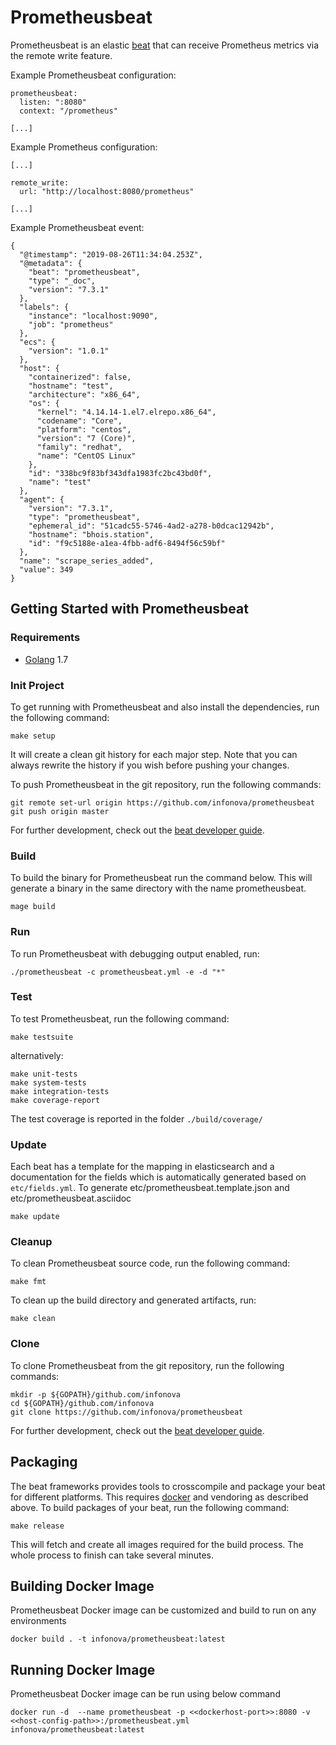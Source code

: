 # Prometheusbeat

Prometheusbeat is an elastic [beat](https://www.elastic.co/products/beats) that can receive Prometheus metrics via the remote write feature.

Example Prometheusbeat configuration:

```
prometheusbeat:
  listen: ":8080"
  context: "/prometheus"

[...]
```

Example Prometheus configuration:

```
[...]

remote_write:
  url: "http://localhost:8080/prometheus"

[...]
```

Example Prometheusbeat event:

```
{
  "@timestamp": "2019-08-26T11:34:04.253Z",
  "@metadata": {
    "beat": "prometheusbeat",
    "type": "_doc",
    "version": "7.3.1"
  },
  "labels": {
    "instance": "localhost:9090",
    "job": "prometheus"
  },
  "ecs": {
    "version": "1.0.1"
  },
  "host": {
    "containerized": false,
    "hostname": "test",
    "architecture": "x86_64",
    "os": {
      "kernel": "4.14.14-1.el7.elrepo.x86_64",
      "codename": "Core",
      "platform": "centos",
      "version": "7 (Core)",
      "family": "redhat",
      "name": "CentOS Linux"
    },
    "id": "338bc9f83bf343dfa1983fc2bc43bd0f",
    "name": "test"
  },
  "agent": {
    "version": "7.3.1",
    "type": "prometheusbeat",
    "ephemeral_id": "51cadc55-5746-4ad2-a278-b0dcac12942b",
    "hostname": "bhois.station",
    "id": "f9c5188e-a1ea-4fbb-adf6-8494f56c59bf"
  },
  "name": "scrape_series_added",
  "value": 349
}
```

## Getting Started with Prometheusbeat

### Requirements

* [Golang](https://golang.org/dl/) 1.7

### Init Project
To get running with Prometheusbeat and also install the
dependencies, run the following command:

```
make setup
```

It will create a clean git history for each major step. Note that you can always rewrite the history if you wish before pushing your changes.

To push Prometheusbeat in the git repository, run the following commands:

```
git remote set-url origin https://github.com/infonova/prometheusbeat
git push origin master
```

For further development, check out the [beat developer guide](https://www.elastic.co/guide/en/beats/libbeat/current/new-beat.html).

### Build

To build the binary for Prometheusbeat run the command below. This will generate a binary
in the same directory with the name prometheusbeat.

```
mage build
```


### Run

To run Prometheusbeat with debugging output enabled, run:

```
./prometheusbeat -c prometheusbeat.yml -e -d "*"
```


### Test

To test Prometheusbeat, run the following command:

```
make testsuite
```

alternatively:
```
make unit-tests
make system-tests
make integration-tests
make coverage-report
```

The test coverage is reported in the folder `./build/coverage/`

### Update

Each beat has a template for the mapping in elasticsearch and a documentation for the fields
which is automatically generated based on `etc/fields.yml`.
To generate etc/prometheusbeat.template.json and etc/prometheusbeat.asciidoc

```
make update
```


### Cleanup

To clean  Prometheusbeat source code, run the following command:

```
make fmt
```

To clean up the build directory and generated artifacts, run:

```
make clean
```


### Clone

To clone Prometheusbeat from the git repository, run the following commands:

```
mkdir -p ${GOPATH}/github.com/infonova
cd ${GOPATH}/github.com/infonova
git clone https://github.com/infonova/prometheusbeat
```

For further development, check out the [beat developer guide](https://www.elastic.co/guide/en/beats/libbeat/current/new-beat.html).

## Packaging

The beat frameworks provides tools to crosscompile and package your beat for different platforms. This requires [docker](https://www.docker.com/) and vendoring as described above. To build packages of your beat, run the following command:

```
make release
```

This will fetch and create all images required for the build process. The whole process to finish can take several minutes.

## Building Docker Image

Prometheusbeat Docker image can be customized and build to run on any environments

```
docker build . -t infonova/prometheusbeat:latest
```

## Running Docker Image

Prometheusbeat Docker image can be run using below command

```
docker run -d  --name prometheusbeat -p <<dockerhost-port>>:8080 -v <<host-config-path>>:/prometheusbeat.yml infonova/prometheusbeat:latest
```
